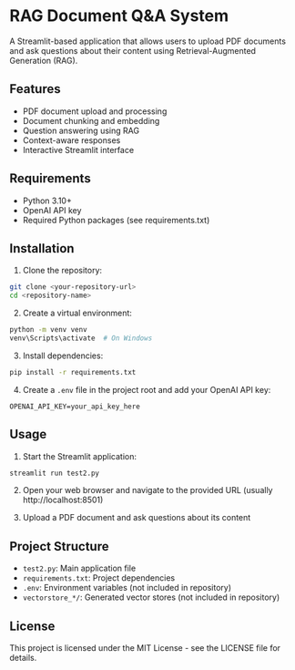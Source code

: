 # RAG Document Q&A System

A Streamlit-based application that allows users to upload PDF documents and ask questions about their content using Retrieval-Augmented Generation (RAG).

## Features

- PDF document upload and processing
- Document chunking and embedding
- Question answering using RAG
- Context-aware responses
- Interactive Streamlit interface

## Requirements

- Python 3.10+
- OpenAI API key
- Required Python packages (see requirements.txt)

## Installation

1. Clone the repository:

```bash
git clone <your-repository-url>
cd <repository-name>
```

2. Create a virtual environment:

```bash
python -m venv venv
venv\Scripts\activate  # On Windows
```

3. Install dependencies:

```bash
pip install -r requirements.txt
```

4. Create a `.env` file in the project root and add your OpenAI API key:

```
OPENAI_API_KEY=your_api_key_here
```

## Usage

1. Start the Streamlit application:

```bash
streamlit run test2.py
```

2. Open your web browser and navigate to the provided URL (usually http://localhost:8501)

3. Upload a PDF document and ask questions about its content

## Project Structure

- `test2.py`: Main application file
- `requirements.txt`: Project dependencies
- `.env`: Environment variables (not included in repository)
- `vectorstore_*/`: Generated vector stores (not included in repository)

## License

This project is licensed under the MIT License - see the LICENSE file for details.
